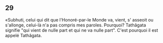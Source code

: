 ## 29
«Subhuti, celui qui dit que l'Honoré-par-le Monde va, vient, s' asseoit ou s'allonge, celui-là n'a pas compris mes paroles. Pourquoi? Tathâgata signifie "qui vient de nulle part et qui ne va nulle part". C'est pourquoi il est appelé Tathâgata.
